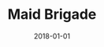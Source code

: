 ---
layout: site
title: "Maid Brigade"
date: 2018-01-01
categories: [community]
version: 1.3.14
major: 1
minor: 3
patch: 14
slug: maid-brigade
link: https://www.maidbrigade.com/
permalink: /sites/:slug
---